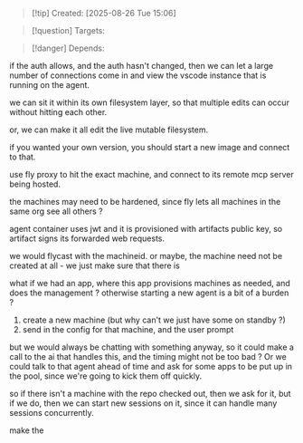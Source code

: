 
>[!tip] Created: [2025-08-26 Tue 15:06]

>[!question] Targets: 

>[!danger] Depends: 

if the auth allows, and the auth hasn't changed, then we can let a large number of connections come in and view the vscode instance that is running on the agent.

we can sit it within its own filesystem layer, so that multiple edits can occur without hitting each other.

or, we can make it all edit the live mutable filesystem.

if you wanted your own version, you should start a new image and connect to that.

use fly proxy to hit the exact machine, and connect to its remote mcp server being hosted.

the machines may need to be hardened, since fly lets all machines in the same org see all others ?

agent container uses jwt and it is provisioned with artifacts public key, so artifact signs its forwarded web requests.

we would flycast with the machineid.
or maybe, the machine need not be created at all - we just make sure that there is 

what if we had an app, where this app provisions machines as needed, and does the management ?
otherwise starting a new agent is a bit of a burden ?
1. create a new machine (but why can't we just have some on standby ?)
2. send in the config for that machine, and the user prompt

but we would always be chatting with something anyway, so it could make a call to the ai that handles this, and the timing might not be too bad ?  Or we could talk to that agent ahead of time and ask for some apps to be put up in the pool, since we're going to kick them off quickly.

so if there isn't a machine with the repo checked out, then we ask for it, but if we do, then we can start new sessions on  it, since it can handle many sessions concurrently.

make the 